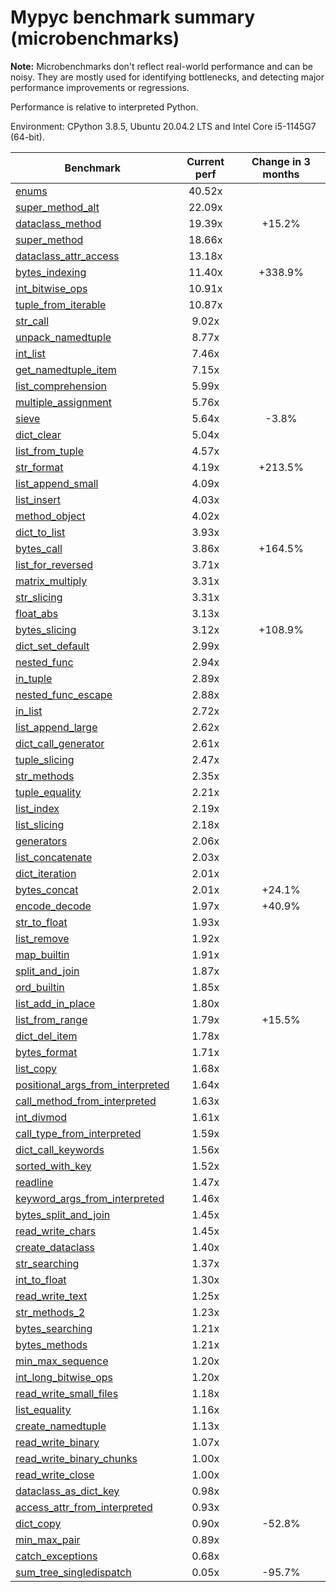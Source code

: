 # Mypyc benchmark summary (microbenchmarks)

**Note:** Microbenchmarks don't reflect real-world performance and can be noisy.
           They are mostly used for identifying bottlenecks, and detecting major performance
           improvements or regressions.

Performance is relative to interpreted Python.

Environment: CPython 3.8.5, Ubuntu 20.04.2 LTS and Intel Core i5-1145G7 (64-bit).

| Benchmark | Current perf | Change in 3 months |
| --- | :---: | :---: |
| [enums](benchmarks/enums.md) | 40.52x |  |
| [super_method_alt](benchmarks/super_method_alt.md) | 22.09x |  |
| [dataclass_method](benchmarks/dataclass_method.md) | 19.39x | +15.2% |
| [super_method](benchmarks/super_method.md) | 18.66x |  |
| [dataclass_attr_access](benchmarks/dataclass_attr_access.md) | 13.18x |  |
| [bytes_indexing](benchmarks/bytes_indexing.md) | 11.40x | +338.9% |
| [int_bitwise_ops](benchmarks/int_bitwise_ops.md) | 10.91x |  |
| [tuple_from_iterable](benchmarks/tuple_from_iterable.md) | 10.87x |  |
| [str_call](benchmarks/str_call.md) | 9.02x |  |
| [unpack_namedtuple](benchmarks/unpack_namedtuple.md) | 8.77x |  |
| [int_list](benchmarks/int_list.md) | 7.46x |  |
| [get_namedtuple_item](benchmarks/get_namedtuple_item.md) | 7.15x |  |
| [list_comprehension](benchmarks/list_comprehension.md) | 5.99x |  |
| [multiple_assignment](benchmarks/multiple_assignment.md) | 5.76x |  |
| [sieve](benchmarks/sieve.md) | 5.64x | -3.8% |
| [dict_clear](benchmarks/dict_clear.md) | 5.04x |  |
| [list_from_tuple](benchmarks/list_from_tuple.md) | 4.57x |  |
| [str_format](benchmarks/str_format.md) | 4.19x | +213.5% |
| [list_append_small](benchmarks/list_append_small.md) | 4.09x |  |
| [list_insert](benchmarks/list_insert.md) | 4.03x |  |
| [method_object](benchmarks/method_object.md) | 4.02x |  |
| [dict_to_list](benchmarks/dict_to_list.md) | 3.93x |  |
| [bytes_call](benchmarks/bytes_call.md) | 3.86x | +164.5% |
| [list_for_reversed](benchmarks/list_for_reversed.md) | 3.71x |  |
| [matrix_multiply](benchmarks/matrix_multiply.md) | 3.31x |  |
| [str_slicing](benchmarks/str_slicing.md) | 3.31x |  |
| [float_abs](benchmarks/float_abs.md) | 3.13x |  |
| [bytes_slicing](benchmarks/bytes_slicing.md) | 3.12x | +108.9% |
| [dict_set_default](benchmarks/dict_set_default.md) | 2.99x |  |
| [nested_func](benchmarks/nested_func.md) | 2.94x |  |
| [in_tuple](benchmarks/in_tuple.md) | 2.89x |  |
| [nested_func_escape](benchmarks/nested_func_escape.md) | 2.88x |  |
| [in_list](benchmarks/in_list.md) | 2.72x |  |
| [list_append_large](benchmarks/list_append_large.md) | 2.62x |  |
| [dict_call_generator](benchmarks/dict_call_generator.md) | 2.61x |  |
| [tuple_slicing](benchmarks/tuple_slicing.md) | 2.47x |  |
| [str_methods](benchmarks/str_methods.md) | 2.35x |  |
| [tuple_equality](benchmarks/tuple_equality.md) | 2.21x |  |
| [list_index](benchmarks/list_index.md) | 2.19x |  |
| [list_slicing](benchmarks/list_slicing.md) | 2.18x |  |
| [generators](benchmarks/generators.md) | 2.06x |  |
| [list_concatenate](benchmarks/list_concatenate.md) | 2.03x |  |
| [dict_iteration](benchmarks/dict_iteration.md) | 2.01x |  |
| [bytes_concat](benchmarks/bytes_concat.md) | 2.01x | +24.1% |
| [encode_decode](benchmarks/encode_decode.md) | 1.97x | +40.9% |
| [str_to_float](benchmarks/str_to_float.md) | 1.93x |  |
| [list_remove](benchmarks/list_remove.md) | 1.92x |  |
| [map_builtin](benchmarks/map_builtin.md) | 1.91x |  |
| [split_and_join](benchmarks/split_and_join.md) | 1.87x |  |
| [ord_builtin](benchmarks/ord_builtin.md) | 1.85x |  |
| [list_add_in_place](benchmarks/list_add_in_place.md) | 1.80x |  |
| [list_from_range](benchmarks/list_from_range.md) | 1.79x | +15.5% |
| [dict_del_item](benchmarks/dict_del_item.md) | 1.78x |  |
| [bytes_format](benchmarks/bytes_format.md) | 1.71x |  |
| [list_copy](benchmarks/list_copy.md) | 1.68x |  |
| [positional_args_from_interpreted](benchmarks/positional_args_from_interpreted.md) | 1.64x |  |
| [call_method_from_interpreted](benchmarks/call_method_from_interpreted.md) | 1.63x |  |
| [int_divmod](benchmarks/int_divmod.md) | 1.61x |  |
| [call_type_from_interpreted](benchmarks/call_type_from_interpreted.md) | 1.59x |  |
| [dict_call_keywords](benchmarks/dict_call_keywords.md) | 1.56x |  |
| [sorted_with_key](benchmarks/sorted_with_key.md) | 1.52x |  |
| [readline](benchmarks/readline.md) | 1.47x |  |
| [keyword_args_from_interpreted](benchmarks/keyword_args_from_interpreted.md) | 1.46x |  |
| [bytes_split_and_join](benchmarks/bytes_split_and_join.md) | 1.45x |  |
| [read_write_chars](benchmarks/read_write_chars.md) | 1.45x |  |
| [create_dataclass](benchmarks/create_dataclass.md) | 1.40x |  |
| [str_searching](benchmarks/str_searching.md) | 1.37x |  |
| [int_to_float](benchmarks/int_to_float.md) | 1.30x |  |
| [read_write_text](benchmarks/read_write_text.md) | 1.25x |  |
| [str_methods_2](benchmarks/str_methods_2.md) | 1.23x |  |
| [bytes_searching](benchmarks/bytes_searching.md) | 1.21x |  |
| [bytes_methods](benchmarks/bytes_methods.md) | 1.21x |  |
| [min_max_sequence](benchmarks/min_max_sequence.md) | 1.20x |  |
| [int_long_bitwise_ops](benchmarks/int_long_bitwise_ops.md) | 1.20x |  |
| [read_write_small_files](benchmarks/read_write_small_files.md) | 1.18x |  |
| [list_equality](benchmarks/list_equality.md) | 1.16x |  |
| [create_namedtuple](benchmarks/create_namedtuple.md) | 1.13x |  |
| [read_write_binary](benchmarks/read_write_binary.md) | 1.07x |  |
| [read_write_binary_chunks](benchmarks/read_write_binary_chunks.md) | 1.00x |  |
| [read_write_close](benchmarks/read_write_close.md) | 1.00x |  |
| [dataclass_as_dict_key](benchmarks/dataclass_as_dict_key.md) | 0.98x |  |
| [access_attr_from_interpreted](benchmarks/access_attr_from_interpreted.md) | 0.93x |  |
| [dict_copy](benchmarks/dict_copy.md) | 0.90x | -52.8% |
| [min_max_pair](benchmarks/min_max_pair.md) | 0.89x |  |
| [catch_exceptions](benchmarks/catch_exceptions.md) | 0.68x |  |
| [sum_tree_singledispatch](benchmarks/sum_tree_singledispatch.md) | 0.05x | -95.7% |
